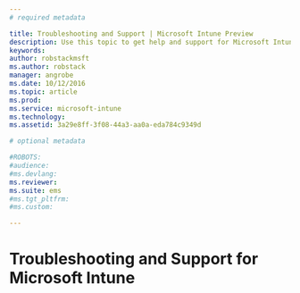 ```yaml
---
# required metadata

title: Troubleshooting and Support | Microsoft Intune Preview
description: Use this topic to get help and support for Microsoft Intune
keywords:
author: robstackmsftms.author: robstack
manager: angrobe
ms.date: 10/12/2016
ms.topic: article
ms.prod:
ms.service: microsoft-intune
ms.technology:
ms.assetid: 3a29e8ff-3f08-44a3-aa0a-eda784c9349d

# optional metadata

#ROBOTS:
#audience:
#ms.devlang:
ms.reviewer: 
ms.suite: ems
#ms.tgt_pltfrm:
#ms.custom:

---
```


# Troubleshooting and Support for Microsoft Intune



